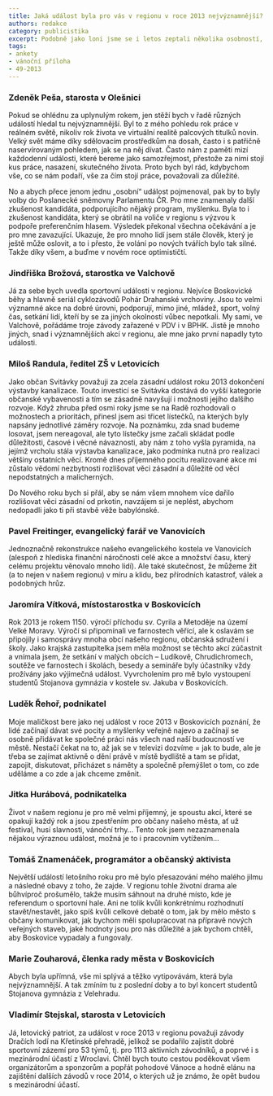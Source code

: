 ```yaml
---
title: Jaká událost byla pro vás v regionu v roce 2013 nejvýznamnější?
authors: redakce
category: publicistika
excerpt: Podobně jako loni jsme se i letos zeptali několika osobností, o kterých jsme v průběhu roku psali, jaká regionální událost pro ně byla v roce 2013 nejvýznamnější.
tags:
- ankety
- vánoční příloha
- 49-2013
---
```


### Zdeněk Peša, starosta v Olešnici

Pokud se ohlédnu za uplynulým rokem, jen stěží bych v řadě různých událostí hledal tu nejvýznamnější. Byl to z mého pohledu rok práce v reálném světě, nikoliv rok života ve virtuální realitě palcových titulků novin. Velký svět máme díky sdělovacím prostředkům na dosah, často i s patřičně naservírovaným pohledem, jak se na něj dívat. Často nám z paměti mizí každodenní události, které bereme jako samozřejmost, přestože za nimi stojí kus práce, nasazení, skutečného života. Proto bych byl rád, kdybychom vše, co se nám podaří, vše za čím stojí práce, považovali za důležité.

No a abych přece jenom jednu „osobní“ událost pojmenoval, pak by to byly volby do Poslanecké sněmovny Parlamentu ČR. Pro mne znamenaly další zkušenost kandidáta, podporujícího nějaký program, myšlenku. Byla to i zkušenost kandidáta, který se obrátil na voliče v regionu s výzvou k podpoře preferenčním hlasem. Výsledek překonal všechna očekávání a je pro mne zavazující. Ukazuje, že pro mnoho lidí jsem stále člověk, který je ještě může oslovit, a to i přesto, že volání po nových tvářích bylo tak silné. Takže díky všem, a buďme v novém roce optimističtí.

### Jindřiška Brožová, starostka ve Valchově

Já za sebe bych uvedla sportovní události v regionu. Nejvíce Boskovické běhy a hlavně seriál cyklozávodů Pohár Drahanské vrchoviny. Jsou to velmi významné akce na dobré úrovni, podporují, mimo jiné, mládež, sport, volný čas, setkání lidí, kteří by se za jiných okolností vůbec nepotkali. My sami, ve Valchově, pořádáme troje závody zařazené v PDV i v BPHK. Jistě je mnoho jiných, snad i významnějších akcí v regionu, ale mne jako první napadly tyto události.

### Miloš Randula, ředitel ZŠ v Letovicích

Jako občan Svitávky považuji za zcela zásadní událost roku 2013 dokončení výstavby kanalizace. Touto investicí se Svitávka dostává do vyšší kategorie občanské vybavenosti a tím se zásadně navyšují i možnosti jejího dalšího rozvoje. Když zhruba před osmi roky jsme se na Radě rozhodovali o možnostech a prioritách, přinesl jsem asi třicet lístečků, na kterých byly napsány jednotlivé záměry rozvoje. Na poznámku, zda snad budeme losovat, jsem nereagoval, ale tyto lístečky jsme začali skládat podle důležitosti, časové i věcné návaznosti, aby nám z toho vyšla pyramida, na jejímž vrcholu stála výstavba kanalizace, jako podmínka nutná pro realizaci většiny ostatních věcí. Kromě dnes příjemného pocitu realizované akce mi zůstalo vědomí nezbytnosti rozlišovat věci zásadní a důležité od věcí nepodstatných a malicherných.

Do Nového roku bych si přál, aby se nám všem mnohem více dařilo rozlišovat věci zásadní od prkotin, navzájem si je neplést, abychom nedopadli jako ti při stavbě věže babylónské.

### Pavel Freitinger, evangelický farář ve Vanovicích

Jednoznačně rekonstrukce našeho evangelického kostela ve Vanovicích (alespoň z hlediska finanční náročnosti celé akce a množství času, který celému projektu věnovalo mnoho lidí). Ale také skutečnost, že můžeme žít (a to nejen v našem regionu) v míru a klidu, bez přírodních katastrof, válek a podobných hrůz.

### Jaromíra Vítková, místostarostka v Boskovicích

Rok 2013 je rokem 1150. výročí příchodu sv. Cyrila a Metoděje na území Velké Moravy. Výročí si připomínali ve farnostech věřící, ale k oslavám se připojily i samosprávy mnoha obcí našeho regionu, občanská sdružení i školy. Jako krajská zastupitelka jsem měla možnost se těchto akcí zúčastnit a vnímala jsem, že setkání v malých obcích – Ludíkově, Chrudichromech, soutěže ve farnostech i školách, besedy a semináře byly účastníky vždy prožívány jako výjimečná událost. Vyvrcholením pro mě bylo vystoupení studentů Stojanova gymnázia v kostele sv. Jakuba v Boskovicích.

### Luděk Řehoř, podnikatel

Moje maličkost bere jako nej událost v roce 2013 v Boskovicích poznání, že lidé začínají dávat své pocity a myšlenky veřejně najevo a začínají se osobně přidávat ke společné práci nás všech nad naší budoucností ve městě. Nestačí čekat na to, až jak se v televizi dozvíme = jak to bude, ale je třeba se zajímat aktivně o dění právě v místě bydliště a tam se přidat, zapojit, diskutovat, přicházet s náměty a společně přemýšlet o tom, co zde uděláme a co zde a jak chceme změnit.

### Jitka Hurábová, podnikatelka

Život v našem regionu je pro mě velmi příjemný, je spoustu akcí, které se opakují každý rok a jsou zpestřením pro občany našeho města, ať už festival, husí slavnosti, vánoční trhy… Tento rok jsem nezaznamenala nějakou výraznou událost, možná je to i pracovním vytížením…

### Tomáš Znamenáček, programátor a občanský aktivista

Největší událostí letošního roku pro mě bylo přesazování mého malého jilmu a následné obavy z toho, že zajde. V regionu tohle životní drama ale bůhvíproč prošumělo, takže musím sáhnout na druhé místo, kde je referendum o sportovní hale. Ani ne tolik kvůli konkrétnímu rozhodnutí stavět/nestavět, jako spíš kvůli celkové debatě o tom, jak by mělo město s občany komunikovat, jak bychom měli spolupracovat na přípravě nových veřejných staveb, jaké hodnoty jsou pro nás důležité a jak bychom chtěli, aby Boskovice vypadaly a fungovaly.

### Marie Zouharová, členka rady města v Boskovicích
Abych byla upřímná, vše mi splývá a těžko vytipovávám, která byla nejvýznamnější. A tak zmíním tu z poslední doby a to byl koncert studentů Stojanova gymnázia z Velehradu.

### Vladimír Stejskal, starosta v Letovicích

Já, letovický patriot, za událost v roce 2013 v regionu považuji závody Dračích lodí na Křetínské přehradě, jelikož se podařilo zajistit dobré sportovní zázemí pro 53 týmů, tj. pro 1113 aktivních závodníků, a poprvé i s mezinárodní účastí z Wroclavi. Chtěl bych touto cestou poděkovat všem organizátorům a sponzorům a popřát pohodové Vánoce a hodně elánu na zajištění dalších závodů v roce 2014, o kterých už je známo, že opět budou s mezinárodní účastí.
